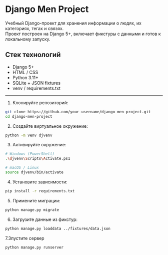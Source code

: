 # Django Men Project

Учебный Django-проект для хранения информации о людях, их категориях, тегах и связях.  
Проект построен на Django 5+, включает фикстуры с данными и готов к локальному запуску.

##  Стек технологий

-  Django 5+
-  HTML / CSS
-  Python 3.11+
-  SQLite + JSON fixtures
-  venv / requirements.txt

---

1. Клонируйте репозиторий:
```bash
git clone https://github.com/your-username/django-men-project.git
cd django-men-project
```
2. Создайте виртуальное окружение:
```bash
python -m venv djvenv
```
3. Активируйте окружение:
```bash
# Windows (PowerShell)
.\djvenv\Scripts\Activate.ps1

# macOS / Linux
source djvenv/bin/activate
```
4. Установите зависимости:
```bash
pip install -r requirements.txt
```
5. Примените миграции:
```bash
python manage.py migrate
```
6. Загрузите данные из фикстур:
```bash
python manage.py loaddata ../fixtures/data.json
```
7.Зпустите сервер
```bash
python manage.py runserver
```

